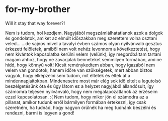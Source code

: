 # for-my-brother

Will it stay that way forever?!

Nem is tudom, hol kezdjem.
Nagyjából megszámlálhatatlanok azok a dolgok és gondolatok, amiket az elmúlt időszakban meg szerettem volna osztani veled...
...de sajnos mivel a tavalyi évben számos olyan nyilvánvaló gesztus érkezett felőletek, amiből nem volt nehéz levonnom a következtetést, hogy nem kívántok kapcsolatba kerülni velem (velünk), így megpróbáltam tartani magam ahhoz, hogy ne zavarjalak benneteket semmilyen formában, ami ne hidd, hogy könnyű volt!
Kicsit reménykedtem abban, hogy igazából nem velem van gondotok, hanem időre van szükségetek, mert abban biztos vagyok, hogy elképzelni sem tudom, mit éltetek és éltek át a mindennapjaitokban.
Mindenesetre most már elég sok idő eltelt a legutolsó beszélgetésünk óta és úgy látom ez a helyzet nagyjából állandósult, így számomra teljesen nyilvánvaló, hogy nem megalapozatlanok az érzéseim ezzel kapcsolatosan. :(
Nem tudom, hogy mikor jön el számodra az a pillanat, amikor tudunk erről bármilyen formában értekezni, így csak szeretném, ha tudnád, hogy nagyon örülnék ha meg tudnánk beszélni és rendezni, bármi is legyen a gond! 

